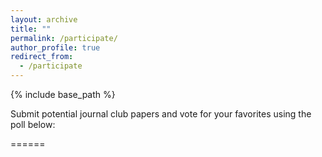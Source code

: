 ```yaml
---
layout: archive
title: ""
permalink: /participate/
author_profile: true
redirect_from:
  - /participate
---
```


{% include base_path %}

Submit potential journal club papers and vote for your favorites using the poll below:

<div class="pollly-embed" data-id="PE9m5mJa"></div><script src="https://poll.ly/scripts/embed.js"></script>

======
